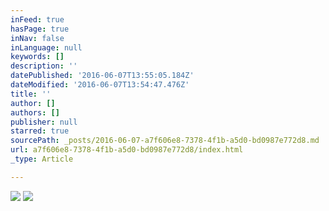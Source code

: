 ```yaml
---
inFeed: true
hasPage: true
inNav: false
inLanguage: null
keywords: []
description: ''
datePublished: '2016-06-07T13:55:05.184Z'
dateModified: '2016-06-07T13:54:47.476Z'
title: ''
author: []
authors: []
publisher: null
starred: true
sourcePath: _posts/2016-06-07-a7f606e8-7378-4f1b-a5d0-bd0987e772d8.md
url: a7f606e8-7378-4f1b-a5d0-bd0987e772d8/index.html
_type: Article

---
```

![](https://the-grid-user-content.s3-us-west-2.amazonaws.com/07481ed2-d9cc-4319-bffd-18efaf43d801.png)
![](https://the-grid-user-content.s3-us-west-2.amazonaws.com/9b244713-a5fc-46fa-b54f-80227ccc038c.png)